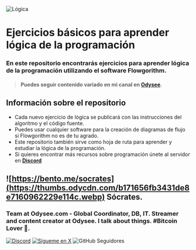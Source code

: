 ![Lógica](https://thumbs.odycdn.com/a6aa34b38d0972a49f85ff45e9ca7e2b.webp)

# Ejercicios básicos para aprender lógica de la programación
### En este repositorio encontrarás ejercicios para aprender lógica de la programación utilizando el software Flowgorithm.
> #### Puedes seguir contenido variado en mi canal en **[Odysee](https://odysee.com/@socrates:f)**.

## Información sobre el repositorio

* Cada nuevo ejercicio de lógica se publicará con las instrucciones del algoritmo y el código fuente.
* Puedes usar cualquier software para la creación de diagramas de flujo si Flowgorithm no es de tu agrado.
* Este repositorio también sirve como hoja de ruta para aprender y estudiar la lógica de la programación.
* Si quieres encontrar más recursos sobre programación únete al servidor en **[Discord](https://discord.gg/tda7eJMAz7)**

## ![https://bento.me/socrates](https://thumbs.odycdn.com/b171656fb3431de8e7160962229e114c.webp) Sócrates.
### Team at Odysee.com - Global Coordinator, DB, IT. Streamer and content creator at Odysee. I talk about things. #Bitcoin Lover 🐇.

[![Discord](https://img.shields.io/discord/729672926432985098?style=social&label=Discord&logo=discord)](https://discord.gg/tda7eJMAz7)
[![Sígueme en X](https://img.shields.io/twitter/follow/es_socrates?style=social)](https://x.com/es_socrates)
![GitHub Seguidores](https://img.shields.io/github/followers/es-socrates?style=social)